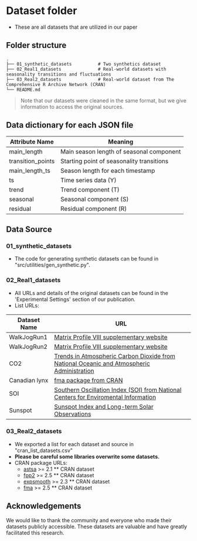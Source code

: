 
# Dataset folder

- These are all datasets that are utilized in our paper


## Folder structure 
    .
    ├── 01_synthetic_datasets          # Two synthetics dataset
    ├── 02_Real1_datasets              # Real-world datasets with seasonality transitions and fluctuations
    ├── 03_Real2_datasets              # Real-world dataset from The Comprehensive R Archive Network (CRAN) 
    └── README.md                      


>  Note that our datasets were cleaned in the same format, but we give information to access the original sources.

## Data dictionary for each JSON file

Attribute Name   | Meaning
-------------    | -------------
main_length      | Main season length of seasonal component
transition_points| Starting point of seasonality transitions
main_length_ts   | Season length for each timestamp
ts               | Time series data (Y)
trend            | Trend component (T)
seasonal         | Seasonal component (S)
residual         | Residual component (R)


## Data Source

### 01_synthetic_datasets
- The code for generating synthetic datasets can be found in "src/utilities/gen_synthetic.py".

### 02_Real1_datasets
- All URLs and details of the original datasets can be found in the 'Experimental Settings' section of our publication.
- List URLs:

Dataset Name    | URL
-------------   | -------------
WalkJogRun1     | [Matrix Profile VIII supplementary website](https://sites.google.com/site/onlinesemanticsegmentation/)
WalkJogRun2     | [Matrix Profile VIII supplementary website](https://sites.google.com/site/onlinesemanticsegmentation/)
CO2             | [Trends in Atmospheric Carbon Dioxide from National Oceanic and Atmospheric Administration](https://doi.org/10.15138/9N0H-ZH07)
Canadian lynx   | [fma package from CRAN](https://search.r-project.org/CRAN/refmans/fma/html/lynx.html)
SOI             | [Southern Oscillation Index (SOI) from National Centers for Enviromental Information](https://www.ncei.noaa.gov/access/monitoring/enso/soi)
Sunspot         | [Sunspot Index and Long-term Solar Observations](https://www.sidc.be/SILSO/datafiles)


### 03_Real2_datasets
- We exported a list for each dataset and source in "cran_list_datasets.csv" 
- **Please be careful some libraries overwrite some datasets.**
- CRAN package URLs:
    - [astsa](https://cran.r-project.org/web/packages/astsa/index.html) >= 2.1    ** CRAN dataset
    - [fpp2](https://cran.r-project.org/web/packages/fpp2/index.html) >= 2.5    ** CRAN dataset
    - [expsmooth](https://cran.r-project.org/web/packages/expsmooth/index.html) >= 2.3    ** CRAN dataset
    - [fma](https://cran.r-project.org/web/packages/fma/index.html) >= 2.5    ** CRAN dataset




## Acknowledgements

We would like to thank the community and everyone who made their datasets publicly accessible. These datasets are valuable and have greatly facilitated this research. 

